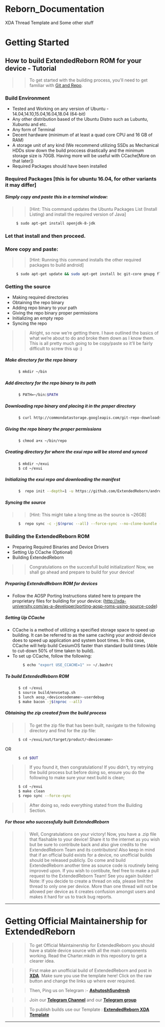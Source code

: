 # Reborn_Documentation
XDA Thread Template and Some other stuff

Getting Started
==================================================

How to build ExtendedReborn ROM for your device - Tutorial
--------

>> To get started with the building process, you'll need to get familiar with [Git and Repo](http://source.android.com/source/using-repo.html).

### Build Environment

- Tested and Working on any version of Ubuntu - 14.04,14.10,15.04,16.04,18.04 (64-bit)
- Any other distribution based of the Ubuntu Distro such as Lubuntu, Xubuntu and etc.
- Any form of Terminal
- Decent hardware (minimum of at least a quad core CPU and 16 GB of RAM)
- A storage unit of any kind (We recommend utilizing SSDs as Mechanical HDDs slow down the build proccess drastically and the minimum storage size is 70GB. Having more will be useful with CCache[More on that later])
- Required Packages should have been installed

### Required Packages [this is for ubuntu 16.04, for other variants it may differ]
##### Simply copy and paste this in a terminal window:
>> [Hint: This command updates the Ubuntu Packages List (Install Listing) and install the required version of Java]

```bash
     $ sudo apt-get install openjdk-8-jdk
```

### Let that install and then proceed.

### More copy and paste:
>> [Hint: Running this command installs the other required packages to build android]

```bash
     $ sudo apt-get update && sudo apt-get install bc git-core gnupg flex bison gperf libsdl1.2-dev libesd0-dev libwxgtk3.0-dev squashfs-tools build-essential zip curl libncurses5-dev zlib1g-dev openjdk-8-jre openjdk-8-jdk pngcrush schedtool libxml2 libxml2-utils xsltproc lzop libc6-dev schedtool g++-multilib lib32z1-dev lib32ncurses5-dev lib32readline6-dev gcc-multilib maven tmux screen w3m ncftp adb fastboot repo python default-jdk
```

### Getting the source
- Making required directories
- Obtaining the repo binary
- Adding repo binary to your path
- Giving the repo binary proper permissions
- Initializing an empty repo
- Syncing the repo

>> Alright, so now we’re getting there. I have outlined the basics of what we’re about to do and broke them down as I know them. This is all pretty much going to be copy/paste so it’ll be fairly difficult to screw this up :)

##### Make directory for the repo binary

```bash
      $ mkdir ~/bin
```

##### Add directory for the repo binary to its path

```bash
      $ PATH=~/bin:$PATH
```

##### Downloading repo binary and placing it in the proper directory

```bash
      $ curl http://commondatastorage.googleapis.com/git-repo-downloads/repo > ~/bin/repo
```

##### Giving the repo binary the proper permissions

```bash
      $ chmod a+x ~/bin/repo
```

##### Creating directory for where the exui repo will be stored and synced

```bash
      $ mkdir ~/exui
      $ cd ~/exui
```

##### Initializing the exui repo and downloading the manifest

```bash
      $  repo init --depth=1 -u https://github.com/ExtendedReborn/android_manifest.git -b android_10
```

##### Syncing the source
>> [Hint: This might take a long time as the source is ~26GB]

```bash
      $  repo sync -c -j$(nproc --all) --force-sync --no-clone-bundle --no-tags
```

### Building the ExtendedReborn ROM
- Preparing Required Binaries and Device Drivers
- Setting Up CCache (Optional)
- Building ExtendedReborn

>> Congratulations on the succesfull build initialization! Now, we shall go ahead and prepare to build for your device!

##### Preparing ExtendedReborn ROM for devices
- Follow the AOSP Porting Instructions stated here to prepare the proprietary files for building for your device: (http://xda-university.com/as-a-developer/porting-aosp-roms-using-source-code)

##### Setting Up CCache
- CCache is a method of utilizing a specified storage space to speed up building. It can be referred to as the same caching your android device does to speed up application and system boot times. In this case, CCache will help build CesiumOS faster than standard build times (Able to cut-down 50% of time taken to build).
- To set up CCache, follow the following:

```bash
        $ echo "export USE_CCACHE=1" >> ~/.bashrc
```

##### To build ExtendedReborn ROM

```bash
      $ cd ~/exui
      $ source build/envsetup.sh
      $ lunch aosp_<devicecodename>-userdebug
      $ make bacon -j$(nproc --all)
```

##### Obtaining the zip created from the build process
>> To get the zip file that has been built, navigate to the following directory and find for the zip file:

```bash
      $ cd ~/exui/out/target/product/<devicename>
```

OR

```bash
      $ cd $OUT
```

>> If you found it, then congratulations! If you didn't, try retrying the build process but before doing so, ensure you do the following to make sure your next build is clean;

```bash
      $ cd ~/exui
      $ make clean
      $ repo sync --force-sync
```

>> After doing so, redo everything stated from the Building Section.

##### For those who successfully built ExtendedReborn

>> Well, Congratulations on your victory! Now, you have a .zip file that flashable to your device! Share it to the internet as you wish but be sure to contribute back and also give credits to the ExtendedReborn Team and its contributors! Also keep in mind that if an official build exists for a device, no unofficial builds should be released publicly. Do come and build ExtendedReborn another time as source code is routinely being improved upon. If you wish to contibute, feel free to make a pull request to the ExtendedReborn Team! See you again builder! Note: If you decide to create a thread on xda, please limit the thread to only one per device. More than one thread will not be allowed per device as it creates confusion amongst users and makes it hard for us to track bug reports.

-----------------------------------------	
Getting Official Maintainership for ExtendedReborn
==========================================
>> To get Official Maintainership for ExtendedReborn you should have a stable device source with all the main components working. Read the Charter.mkdn in this repository to get a clearer idea.

>> First make an unofficial build of ExtendedReborn and post in [**XDA**](xda-developers.com). Make sure you use the template here! Click on the raw button and change the links up where ever required.

>> Then, Ping us on Telegram :- [**AshutoshSundresh**](https://t.me/AshutoshSundresh) 

>> Join our [**Telegram Channel**](https://t.me/extendedrebornchannel) and our  [**Telegram group**](https://t.me/extendedrebornchannel)

>> To publish builds use our Template : [**ExtendedReborn XDA Template**](https://github.com/ExtendedReborn/Reborn_Documentation/Template.txt)

----------------------------

